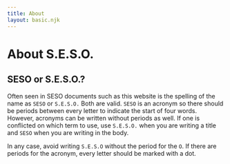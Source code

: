 ```yaml
---
title: About
layout: basic.njk
---
```

# About S.E.S.O.

## SESO or S.E.S.O.?
Often seen in SESO documents such as this website is the spelling of the name as `SESO` or `S.E.S.O.` Both are valid. `SESO` is an acronym so there should be periods between every letter to indicate the start of four words. However, acronyms can be written without periods as well. If one is conflicted on which term to use, use `S.E.S.O.` when you are writing a title and `SESO` when you are writing in the body.

In any case, avoid writing `S.E.S.O` without the period for the `O`. If there are periods for the acronym, every letter should be marked with a dot.

